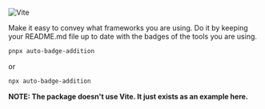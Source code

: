 <a><img alt="Vite" src="https://img.shields.io/static/v1?label=build_tool&message=Vite&color=#24ea1b"/></a>

Make it easy to convey what frameworks you are using. Do it by keeping your README.md file up to date with the badges of the tools you are using.

```bash
pnpx auto-badge-addition     
```

or

```bash
npx auto-badge-addition     
```


**NOTE: The package doesn't use Vite. It just exists as an example here.**